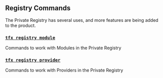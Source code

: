 ## Registry Commands

The Private Registry has several uses, and more features are being added to the product.

### [`tfx registry module`](registry_module.md)

Commands to work with Modules in the Private Registry

### [`tfx registry provider`](registry_provider.md)

Commands to work with Providers in the Private Registry

